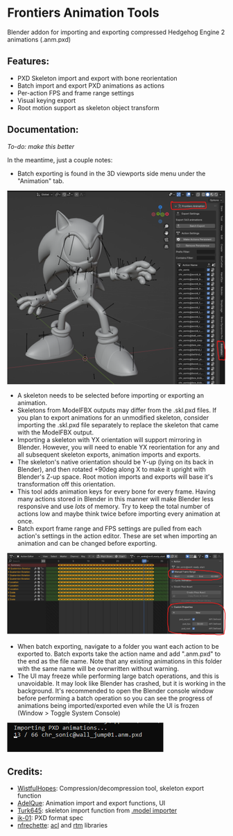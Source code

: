 # Frontiers Animation Tools
Blender addon for importing and exporting compressed Hedgehog Engine 2 animations (.anm.pxd)

## Features:
- PXD Skeleton import and export with bone reorientation
- Batch import and export PXD animations as actions
- Per-action FPS and frame range settings
- Visual keying export
- Root motion support as skeleton object transform


## Documentation:
*To-do: make this better*

In the meantime, just a couple notes:

- Batch exporting is found in the 3D viewports side menu under the "Animation" tab.

![Side Menu](images/side_menu.png)
- A skeleton needs to be selected before importing or exporting an animation.
- Skeletons from ModelFBX outputs may differ from the .skl.pxd files. If you plan to export animations for an unmodified skeleton, consider importing the .skl.pxd file separately to replace the skeleton that came with the ModelFBX output.
- Importing a skeleton with YX orientation will support mirroring in Blender. However, you will need to enable YX reorientation for any and all subsequent skeleton exports, animation imports and exports.
- The skeleton's native orientation should be Y-up (lying on its back in Blender), and then rotated +90deg along X to make it upright with Blender's Z-up space. Root motion imports and exports will base it's transformation off this orientation.
- This tool adds animation keys for every bone for every frame. Having many actions stored in Blender in this manner will make Blender less responsive and use *lots* of memory. Try to keep the total number of actions low and maybe think twice before importing every animation at once. 
- Batch export frame range and FPS settings are pulled from each action's settings in the action editor. These are set when importing an animation and can be changed before exporting.

![Action Menu](images/action_menu.png)
- When batch exporting, navigate to a folder you want each action to be exported to. Batch exports take the action name and add ".anm.pxd" to the end as the file name. Note that any existing animations in this folder with the same name will be overwritten without warning.
- The UI may freeze while performing large batch operations, and this is unavoidable. It may look like Blender has crashed, but it is working in the background. It's recommended to open the Blender console window before performing a batch operation so you can see the progress of animations being imported/exported even while the UI is frozen (Window > Toggle System Console)

![Blender Console](images/blender_console.png)


## Credits:
- [WistfulHopes](https://github.com/WistfulHopes): Compression/decompression tool, skeleton export function
- [AdelQue](https://github.com/AdelQue): Animation import and export functions, UI
- [Turk645](https://github.com/Turk645): skeleton import function from [.model importer](https://github.com/Turk645/Hedgehog-Engine-2-Mesh-Blender-Importer)
- [ik-01](https://github.com/ik-01): PXD format spec
- [nfrechette](https://github.com/nfrechette): [acl](https://github.com/nfrechette/acl) and [rtm](https://github.com/nfrechette/rtm) libraries



